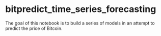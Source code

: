 # bitpredict_time_series_forecasting
The goal of this notebook is to build a series of models in an attempt to predict the price of Bitcoin.
